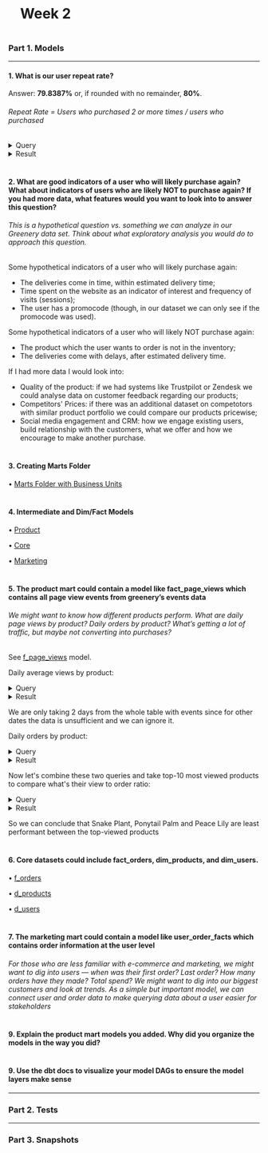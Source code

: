 <div id="user-content-toc">
  <ul>
    <summary><h1 style="display: inline-block;">Week 2</h1></summary>
  </ul>
</div>

### Part 1. Models

---

#### 1. What is our user repeat rate?

Answer: **79.8387%** or, if rounded with no remainder, **80%**.

###### Repeat Rate = Users who purchased 2 or more times / users who purchased

<details>
  
<summary>Query</summary>
  
</br>
  
```sql
with 

  user_orders as (

    select
      user_id,
      count(distinct order_id) as count_orders,
      iff(count_orders > 1, true, false) as is_returning_user
    
    from dev_db.dbt_pavelfilatovpaltacom.stg_postgres__orders
    
    group by 1
    order by 1 asc

  )

select
  count(distinct user_id) as count_users,
  count(distinct iff(is_returning_user, user_id, null)) as count_returning_users,
  div0(count_returning_users, count_users) * 100 as rate_repeat,
  round(rate_repeat, 0) as rate_repeat_rounded_0
  
from user_orders
```
  
</details>

<details>
  
<summary>Result</summary>
  
</br>
  
| COUNT_USERS | COUNT_RETURNING_USERS | RATE_REPEAT | RATE_REPEAT_ROUNDED_0 |
| ----------- | --------------------- | ----------- | --------------------- |
| 124         | 99                    | 79.8387     | 80                    |
  
</details>

#

#### 2. What are good indicators of a user who will likely purchase again? What about indicators of users who are likely NOT to purchase again? If you had more data, what features would you want to look into to answer this question?

###### This is a hypothetical question vs. something we can analyze in our Greenery data set. Think about what exploratory analysis you would do to approach this question.

Some hypothetical indicators of a user who will likely purchase again:
- The deliveries come in time, within estimated delivery time;
- Time spent on the website as an indicator of interest and frequency of visits (sessions);
- The user has a promocode (though, in our dataset we can only see if the promocode was used).

Some hypothetical indicators of a user who will likely NOT purchase again:
- The product which the user wants to order is not in the inventory;
- The deliveries come with delays, after estimated delivery time.

If I had more data I would look into:
- Quality of the product: if we had systems like Trustpilot or Zendesk we could analyse data on customer feedback regarding our products;
- Competitors' Prices: if there was an additional dataset on competotors with similar product portfolio we could compare our products pricewise;
- Social media engagement and CRM: how we engage existing users, build relationship with the customers, what we offer and how we encourage to make another purchase.

#

#### 3. Creating Marts Folder

• [Marts Folder with Business Units](https://github.com/pavel-palta/course-dbt/tree/main/greenery/models/marts)

#

#### 4. Intermediate and Dim/Fact Models

• [Product](https://github.com/pavel-palta/course-dbt/tree/main/greenery/models/marts/product)

• [Core](https://github.com/pavel-palta/course-dbt/tree/main/greenery/models/marts/core)

• [Marketing](https://github.com/pavel-palta/course-dbt/tree/main/greenery/models/marts/marketing)

#

#### 5. The product mart could contain a model like fact_page_views which contains all page view events from greenery’s events data

###### We might want to know how different products perform. What are daily page views by product? Daily orders by product? What’s getting a lot of traffic, but maybe not converting into purchases?

See [f_page_views](https://github.com/pavel-palta/course-dbt/blob/main/greenery/models/marts/product/f_page_views.sql) model.

Daily average views by product:

<details>
  
<summary>Query</summary>

```sql
with 

daily_views_product as (

  select
    product,
    date(created_at) as report_date,
    count(distinct event_id) as views
  
  from dev_db.dbt_pavelfilatovpaltacom.f_page_views

  group by 1, 2
  order by 2 desc, 1 asc

)

select
  product,
  avg(views) as average_views
  
from daily_views_product

where 
  report_date = '2021-02-11' or 
  report_date = '2021-02-10'

group by 1
order by 2 desc
```
  
</details>

<details>
  
<summary>Result</summary>
  
</br>
  
| PRODUCT                | AVERAGE_VIEWS |
| ---------------------- | ------------- |
| Birds Nest Fern        | 40            |
| Pink Anthurium         | 37            |
| Orchid                 | 37            |
| Snake Plant            | 36.5          |
| Ponytail Palm          | 35            |
| Majesty Palm           | 34.5          |
| Bamboo                 | 34.5          |
| Peace Lily             | 33.5          |
| Ficus                  | 33.5          |
| String of pearls       | 32.5          |
| Aloe Vera              | 32.5          |
| ZZ Plant               | 32.5          |
| Arrow Head             | 32            |
| Pothos                 | 32            |
| Boston Fern            | 31.5          |
| Philodendron           | 31.5          |
| Dragon Tree            | 31            |
| Angel Wings Begonia    | 30.5          |
| Pilea Peperomioides    | 30            |
| Spider Plant           | 29.5          |
| Fiddle Leaf Fig        | 29.5          |
| Bird of Paradise       | 29.5          |
| Money Tree             | 28            |
| Rubber Plant           | 28            |
| Cactus                 | 27            |
| Alocasia Polly         | 27            |
| Calathea Makoyana      | 26            |
| Monstera               | 24.5          |
| Jade Plant             | 23            |
| Devil's Ivy            | 22.5          |
  
</details>

We are only taking 2 days from the whole table with events since for other dates the data is unsufficient and we can ignore it.

Daily orders by product:

<details>
  
<summary>Query</summary>

```sql
with 

daily_product_orders as (

  select
    product,
    date(ordered_at) as report_date,
    count(distinct order_id) as orders
  
  from dev_db.dbt_pavelfilatovpaltacom.f_product_orders

  group by 1, 2
  order by 2 desc, 1 asc

)

select
  product,
  avg(orders) as average_orders

from daily_product_orders

group by 1
order by 2 desc
```
  
</details>

<details>
  
<summary>Result</summary>
  
</br>

| PRODUCT                | AVERAGE_ORDERS |
| ---------------------- | -------------- |
| String of pearls       | 19.5           |
| Bamboo                 | 18             |
| Arrow Head             | 17.5           |
| Orchid                 | 17             |
| ZZ Plant               | 17             |
| Birds Nest Fern        | 16.5           |
| Majesty Palm           | 16.5           |
| Aloe Vera              | 16             |
| Pink Anthurium         | 15.5           |
| Cactus                 | 15             |
| Philodendron           | 15             |
| Snake Plant            | 14.5           |
| Ficus                  | 14.5           |
| Dragon Tree            | 14.5           |
| Pilea Peperomioides    | 14             |
| Rubber Plant           | 14             |
| Ponytail Palm          | 14             |
| Spider Plant           | 14             |
| Fiddle Leaf Fig        | 14             |
| Bird of Paradise       | 13.5           |
| Peace Lily             | 13.5           |
| Calathea Makoyana      | 13.5           |
| Money Tree             | 13             |
| Boston Fern            | 13             |
| Monstera               | 12.5           |
| Angel Wings Begonia    | 12             |
| Devil's Ivy            | 11             |
| Jade Plant             | 11             |
| Pothos                 | 10.5           |
| Alocasia Polly         | 10.5           |

</details>

Now let's combine these two queries and take top-10 most viewed products to compare what's their view to order ratio:

<details>
  
<summary>Query</summary>

```sql
with 

daily_views_product as (

  select
    product,
    date(created_at) as report_date,
    count(distinct event_id) as views
  
  from dev_db.dbt_pavelfilatovpaltacom.f_page_views

  group by 1, 2
  order by 2 desc, 1 asc

),

average_product_views as (

  select
    product,
    avg(views) as average_views
  
  from daily_views_product

  where 
    report_date = '2021-02-11' or 
    report_date = '2021-02-10'

  group by 1
  order by 2 desc

  limit 10

),

daily_product_orders as (

  select
    product,
    date(ordered_at) as report_date,
    count(distinct order_id) as orders
  
  from dev_db.dbt_pavelfilatovpaltacom.f_product_orders

  group by 1, 2
  order by 2 desc, 1 asc

),

average_product_orders as (

select
  product,
  avg(orders) as average_orders

from daily_product_orders

group by 1
order by 2 desc

)

select
  v.product,
  v.average_views,
  concat(round(div0(o.average_orders, v.average_views)*100), ' %') as rate_order_views

from average_product_views as v
left join average_product_orders as o
  on v.product = o.product

order by 3 asc
```
  
</details>
  
<details>
  
<summary>Result</summary>
  
</br>

| PRODUCT             | AVERAGE_VIEWS | RATE_ORDER_VIEWS |
| ------------------- | ------------- | ----------------- |
| Snake Plant         | 36.5          | 40%               |
| Ponytail Palm       | 35            | 40%               |
| Peace Lily          | 33.5          | 40%               |
| Birds Nest Fern     | 40            | 41%               |
| Pink Anthurium      | 37            | 42%               |
| Ficus               | 33.5          | 43%               |
| Orchid              | 37            | 46%               |
| Majesty Palm        | 34.5          | 48%               |
| Bamboo              | 34.5          | 52%               |
| ZZ Plant            | 32.5          | 52%               |

</details>

So we can conclude that Snake Plant, Ponytail Palm and Peace Lily are least performant between the top-viewed products

#

#### 6. Core datasets could include fact_orders, dim_products, and dim_users.

• [f_orders](https://github.com/pavel-palta/course-dbt/blob/main/greenery/models/marts/core/f_orders.sql)

• [d_products](https://github.com/pavel-palta/course-dbt/blob/main/greenery/models/marts/core/d_products.sql)

• [d_users](https://github.com/pavel-palta/course-dbt/blob/main/greenery/models/marts/core/d_users.sql)


#

#### 7. The marketing mart could contain a model like user_order_facts which contains order information at the user level

###### For those who are less familiar with e-commerce and marketing, we might want to dig into users — when was their first order? Last order? How many orders have they made? Total spend? We might want to dig into our biggest customers and look at trends. As a simple but important model, we can connect user and order data to make querying data about a user easier for stakeholders



#

#### 9. Explain the product mart models you added. Why did you organize the models in the way you did?

#

#### 9. Use the dbt docs to visualize your model DAGs to ensure the model layers make sense

---

### Part 2. Tests

---

### Part 3. Snapshots
